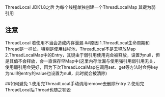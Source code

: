 ThreadLocal JDK1.8之后 
为每个线程单独创建一个ThreadLocalMap
其键为弱引用

## 注意
ThreadLocal 若使用不当会造成内存泄漏
##原因
1.ThreadLocal生命周期和Thread是一样长，特别是使用线程池，ThreadLocal不是去释放Map
2.ThreadLocalMap中的Entry，其键由于弱引用使用完会被释放，设置为null，但是其值不会释放，会一直保存早Map中(这里内存泄漏与使用强引用弱引用无关，使用弱引用会更好，因为下次ThreadLocalMap在调用set、get等方法时会将key为null的entry的value也设置为null，此时就会被清除)

##如何避免
1.使用完ThreadLocal手动调用remove去删除Entry
2.使用完ThreadLocal后Thread也随之销毁
